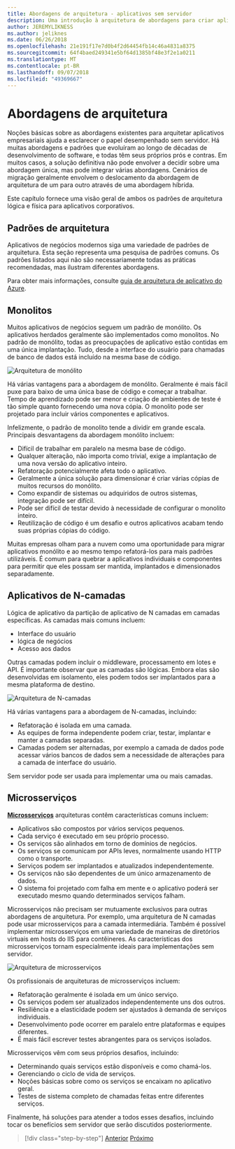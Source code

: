 ```yaml
---
title: Abordagens de arquitetura - aplicativos sem servidor
description: Uma introdução à arquitetura de abordagens para criar aplicativos corporativos baseados em nuvem, de arquiteturas de N camadas sem servidor.
author: JEREMYLIKNESS
ms.author: jeliknes
ms.date: 06/26/2018
ms.openlocfilehash: 21e191f17e7d0b4f2d64454fb14c46a4831a8375
ms.sourcegitcommit: 64f4baed249341e5bf64d1385bf48e3f2e1a0211
ms.translationtype: MT
ms.contentlocale: pt-BR
ms.lasthandoff: 09/07/2018
ms.locfileid: "49369667"
---
```

# <a name="architecture-approaches"></a>Abordagens de arquitetura

Noções básicas sobre as abordagens existentes para arquitetar aplicativos empresariais ajuda a esclarecer o papel desempenhado sem servidor. Há muitas abordagens e padrões que evoluíram ao longo de décadas de desenvolvimento de software, e todas têm seus próprios prós e contras. Em muitos casos, a solução definitiva não pode envolver a decidir sobre uma abordagem única, mas pode integrar várias abordagens. Cenários de migração geralmente envolvem o deslocamento da abordagem de arquitetura de um para outro através de uma abordagem híbrida.

Este capítulo fornece uma visão geral de ambos os padrões de arquitetura lógica e física para aplicativos corporativos.

## <a name="architecture-patterns"></a>Padrões de arquitetura

Aplicativos de negócios modernos siga uma variedade de padrões de arquitetura. Esta seção representa uma pesquisa de padrões comuns. Os padrões listados aqui não são necessariamente todas as práticas recomendadas, mas ilustram diferentes abordagens.

Para obter mais informações, consulte [guia de arquitetura de aplicativo do Azure](https://docs.microsoft.com/azure/architecture/guide/).

## <a name="monoliths"></a>Monolitos

Muitos aplicativos de negócios seguem um padrão de monólito. Os aplicativos herdados geralmente são implementados como monolitos. No padrão de monólito, todas as preocupações de aplicativo estão contidas em uma única implantação. Tudo, desde a interface do usuário para chamadas de banco de dados está incluído na mesma base de código.

![Arquitetura de monólito](./media/monolith-architecture.png)

Há várias vantagens para a abordagem de monólito. Geralmente é mais fácil puxe para baixo de uma única base de código e começar a trabalhar. Tempo de aprendizado pode ser menor e criação de ambientes de teste é tão simple quanto fornecendo uma nova cópia. O monolito pode ser projetado para incluir vários componentes e aplicativos.

Infelizmente, o padrão de monolito tende a dividir em grande escala. Principais desvantagens da abordagem monólito incluem:

* Difícil de trabalhar em paralelo na mesma base de código.
* Qualquer alteração, não importa como trivial, exige a implantação de uma nova versão do aplicativo inteiro.
* Refatoração potencialmente afeta todo o aplicativo.
* Geralmente a única solução para dimensionar é criar várias cópias de muitos recursos do monólito.
* Como expandir de sistemas ou adquiridos de outros sistemas, integração pode ser difícil.
* Pode ser difícil de testar devido à necessidade de configurar o monolito inteiro.
* Reutilização de código é um desafio e outros aplicativos acabam tendo suas próprias cópias do código.

Muitas empresas olham para a nuvem como uma oportunidade para migrar aplicativos monólito e ao mesmo tempo refatorá-los para mais padrões utilizáveis. É comum para quebrar a aplicativos individuais e componentes para permitir que eles possam ser mantida, implantados e dimensionados separadamente.

## <a name="n-layer-applications"></a>Aplicativos de N-camadas

Lógica de aplicativo da partição de aplicativo de N camadas em camadas específicas. As camadas mais comuns incluem:

* Interface do usuário
* lógica de negócios
* Acesso aos dados

Outras camadas podem incluir o middleware, processamento em lotes e API. É importante observar que as camadas são lógicas. Embora elas são desenvolvidas em isolamento, eles podem todos ser implantados para a mesma plataforma de destino.

![Arquitetura de N-camadas](./media/n-layer-architecture.png)

Há várias vantagens para a abordagem de N-camadas, incluindo:

* Refatoração é isolada em uma camada.
* As equipes de forma independente podem criar, testar, implantar e manter a camadas separadas.
* Camadas podem ser alternadas, por exemplo a camada de dados pode acessar vários bancos de dados sem a necessidade de alterações para a camada de interface do usuário.

Sem servidor pode ser usada para implementar uma ou mais camadas.

## <a name="microservices"></a>Microsserviços

**[Microsserviços](https://docs.microsoft.com/azure/architecture/guide/architecture-styles/microservices)**  arquiteturas contêm características comuns incluem:

* Aplicativos são compostos por vários serviços pequenos.
* Cada serviço é executado em seu próprio processo.
* Os serviços são alinhados em torno de domínios de negócios.
* Os serviços se comunicam por APIs leves, normalmente usando HTTP como o transporte.
* Serviços podem ser implantados e atualizados independentemente.
* Os serviços não são dependentes de um único armazenamento de dados.
* O sistema foi projetado com falha em mente e o aplicativo poderá ser executado mesmo quando determinados serviços falham.

Microsserviços não precisam ser mutuamente exclusivos para outras abordagens de arquitetura. Por exemplo, uma arquitetura de N camadas pode usar microsserviços para a camada intermediária. Também é possível implementar microsserviços em uma variedade de maneiras de diretórios virtuais em hosts do IIS para contêineres. As características dos microsserviços tornam especialmente ideais para implementações sem servidor.

![Arquitetura de microsserviços](./media/microservices-architecture.png)

Os profissionais de arquiteturas de microsserviços incluem:

* Refatoração geralmente é isolada em um único serviço.
* Os serviços podem ser atualizados independentemente uns dos outros.
* Resiliência e a elasticidade podem ser ajustados à demanda de serviços individuais.
* Desenvolvimento pode ocorrer em paralelo entre plataformas e equipes diferentes.
* É mais fácil escrever testes abrangentes para os serviços isolados.

Microsserviços vêm com seus próprios desafios, incluindo:

* Determinando quais serviços estão disponíveis e como chamá-los.
* Gerenciando o ciclo de vida de serviços.
* Noções básicas sobre como os serviços se encaixam no aplicativo geral.
* Testes de sistema completo de chamadas feitas entre diferentes serviços.

Finalmente, há soluções para atender a todos esses desafios, incluindo tocar os benefícios sem servidor que serão discutidos posteriormente.

>[!div class="step-by-step"]
[Anterior](index.md)
[Próximo](architecture-deployment-approaches.md)
